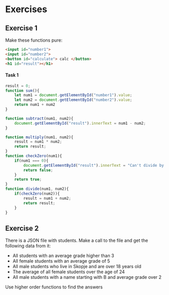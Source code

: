
# Exercises
## Exercise 1
Make these functions pure:
```html
<input id="number1">
<input id="number2">
<button id="calculate"> calc </button>
<h1 id="result"></h1>
```
#### Task 1

```javascript
result = 0;
function sum(){
	let num1 = document.getElementById("number1").value;
	let num2 = document.getElementById("number2").value;
	return num1 + num2
}

function subtract(num1, num2){
	document.getElementById("result").innerText = num1 - num2;
}

function multiply(num1, num2){
	result = num1 * num2;
	return result;
}
function checkZero(num1){
	if(num1 === 0){
		document.getElementById("result").innerText = "Can't divide by zero";
		return false;
	}
	return true;
}
function divide(num1, num2){
	if(checkZero(num2)){
		result = num1 + num2;
		return result;
	}
}
```

## Exercise 2
There is a JSON file with students. Make a call to the file and get the following data from it: 
* All students with an average grade higher than 3
* All female students with an average grade of 5
* All male students who live in Skopje and are over 18 years old
* The average of all female students over the age  of 24
* All male students with a name starting with B and average grade over 2

Use higher order functions to find the answers